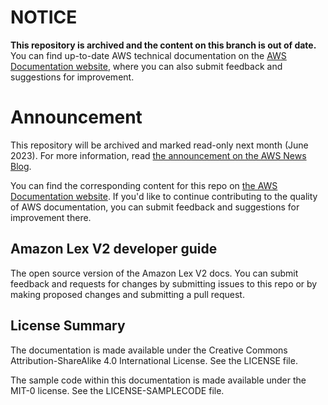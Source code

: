 # NOTICE

**This repository is archived and the content on this branch is out of date.** You can find up-to-date AWS technical documentation on the [AWS Documentation website](https://docs.aws.amazon.com/), where you can also submit feedback and suggestions for improvement.

# Announcement

This repository will be archived and marked read-only next month (June 2023). For more information, read [the announcement on the AWS News Blog](https://aws.amazon.com/blogs/aws/retiring-the-aws-documentation-on-github/).

You can find the corresponding content for this repo on [the AWS Documentation website](https://docs.aws.amazon.com/lexv2/latest/dg). If you'd like to continue contributing to the quality of AWS documentation, you can submit feedback and suggestions for improvement there.

## Amazon Lex V2 developer guide

The open source version of the Amazon Lex V2 docs. You can submit feedback and requests for changes by
submitting issues to this repo or by making proposed changes and submitting a pull request.

## License Summary

The documentation is made available under the Creative Commons Attribution-ShareAlike 4.0 International License. 
See the LICENSE file.

The sample code within this documentation is made available under the MIT-0 license. See the LICENSE-SAMPLECODE file.
